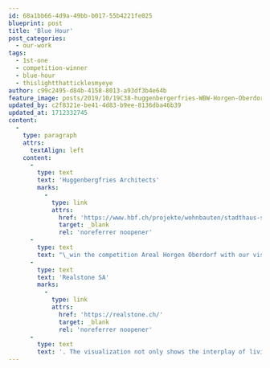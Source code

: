 ```yaml
---
id: 68a1bb66-4d9a-49bb-b017-55b4221fe025
blueprint: post
title: 'Blue Hour'
post_categories:
  - our-work
tags:
  - 1st-one
  - competition-winner
  - blue-hour
  - thislightthatticklesmyeye
author: c99c2495-d84b-4158-8013-a93df3b4e64b
feature_image: posts/2019/10/19C38-huggenbergerfries-WBW-Horgen-Oberdorf-190524.jpg
updated_by: c2f8321e-be41-4d83-b9ee-8136dba46b39
updated_at: 1712332745
content:
  -
    type: paragraph
    attrs:
      textAlign: left
    content:
      -
        type: text
        text: 'Huggenbergfries Architects'
        marks:
          -
            type: link
            attrs:
              href: 'https://www.hbf.ch/projekte/wohnbauten/stadthaus-seebaehnli-3/'
              target: _blank
              rel: 'noreferrer noopener'
      -
        type: text
        text: "\_win the competition Areal Horgen Oberdorf with our visualized evening atmosphere of the building project for the client\_"
      -
        type: text
        text: 'Realstone SA'
        marks:
          -
            type: link
            attrs:
              href: 'https://realstone.ch/'
              target: _blank
              rel: 'noreferrer noopener'
      -
        type: text
        text: '. The visualization not only shows the interplay of living, services, business, and offices on the basis of the façade, it also shows the density and urbanity of the project immersed in the romantic blue hour. So as with all projects, it was important for us to unearth what the project is all about and how it "feels".'
---
```

